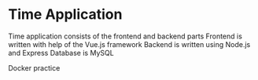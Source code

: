 # Time Application

Time application consists of the frontend and backend parts
Frontend is written with help of the Vue.js framework
Backend is written using Node.js and Express
Database is MySQL

Docker practice
